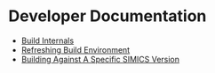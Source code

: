 # Developer Documentation

- [Build Internals](build.md)
- [Refreshing Build Environment](refresh.md)
- [Building Against A Specific SIMICS Version](specific-simics-version.md)